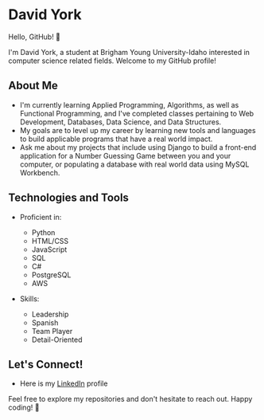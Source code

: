 
# David York

Hello, GitHub! 👋

I'm David York, a student at Brigham Young University-Idaho interested in computer science related fields. Welcome to my GitHub profile!

## About Me

- I'm currently learning Applied Programming, Algorithms, as well as Functional Programming, and I've completed classes pertaining to Web Development, Databases, Data Science, and Data Structures.
- My goals are to level up my career by learning new tools and languages to build applicable programs that have a real world impact.
- Ask me about my projects that include using Django to build a front-end application for a Number Guessing Game between you and your computer, or populating a database with real world data using MySQL Workbench.

## Technologies and Tools

- Proficient in:
  - Python
  - HTML/CSS
  - JavaScript
  - SQL
  - C#
  - PostgreSQL
  - AWS
  
- Skills: 
  - Leadership
  - Spanish
  - Team Player
  - Detail-Oriented

## Let's Connect!

- Here is my [LinkedIn](https://www.linkedin.com/in/david-york-3ab04b120/) profile


Feel free to explore my repositories and don't hesitate to reach out. Happy coding! 🚀
